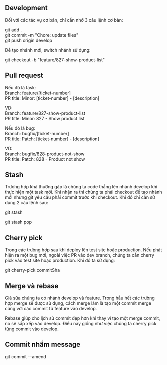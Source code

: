 ## Development

Đối với các tác vụ cơ bản, chỉ cần nhớ 3 câu lệnh cơ bản:

git add .  
git commit -m "Chore: update files"  
git push origin develop

Để tạo nhánh mới, switch nhánh sử dụng:

git checkout -b "feature/827-show-product-list"

## Pull request

Nếu đó là task:  
Branch: feature/[ticket-number]  
PR title: Minor: [ticket-number] - [description]

VD:  
Branch: feature/827-show-product-list  
PR title: Minor: 827 - Show product list

Nếu đó là bug:  
Branch: bugfix/[ticket-number]  
PR title: Patch: [ticket-number] - [description]

VD:  
Branch: bugfix/828-product-not-show  
PR title: Patch: 828 - Product not show

## Stash

Trường hợp khá thường gặp là chúng ta code thẳng lên nhánh develop khi thực hiện một task mới. Khi nhận ra thì chúng ta phải checkout để tạo nhánh mới nhưng git yêu cầu phải commit trước khi checkout. Khi đó chỉ cần sử dụng 2 câu lệnh sau:

git stash

git stash pop

## Cherry pick

Trong các trường hợp sau khi deploy lên test site hoặc production. Nếu phát hiện ra một bug mới, ngoài việc PR vào dev branch, chúng ta cần cherry pick vào test site hoặc production. Khi đó ta sử dụng:

git cherry-pick commitSha

## Merge và rebase

Giả sửa chúng ta có nhánh develop và feature. Trong hầu hết các trường hợp merge sẽ được sử dụng, cách merge làm là tạo một commit merge cùng với các commit từ feature vào develop.

Rebase giúp cho lịch sử commit đẹp hơn khi thay vì tạo một merge commit, nó sẽ sắp xếp vào develop. Điều này giống như việc chúng ta cherry pick từng commit vào develop.

## Commit nhầm message

git commit --amend
